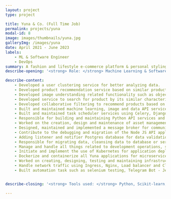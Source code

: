 ```yaml
---
layout: project
type: project

title: Yuna & Co. (Full Time Job)
permalink: projects/yuna
modal-id: 8
image: images/thumbnails/yuna.jpg
galleryImg: /images/yuna
date: April 2021 - June 2023
labels:
    - ML & Software Engineer
    - DevOps
summary: A fashion and lifestyle e-commerce platform & personal styling based on Artificial Intelligence.
describe-opening: '<strong> Role: </strong> Machine Learning & Software Engineer, DevOps'

describe-content:
    - Developed a user clustering service for better analyzing data.
    - Developed product recommendation service based on similar product and caching strategy for its output.
    - Developed image understanding related functionality such as object detection for duplicate image search, object detection for style card generator functionality (outfit reference image consists of products to be recommended), color picker based on similar RGB value etc.
    - Developed service to search for product by its similar characteristic based on image and/or tagging, used for other functionality such as user wardrobe (user's personal collection and recommended outfit), stylecard generator (admin tool for faster generation of stylecard) and product similar for main website shop page.
    - Developed collaborative filtering to recommend products based on user feedback and construct generic user profiles characteristic.
    - Built and maintained machine learning, image and data API services using Python Fast API.
    - Built and maintained task scheduler services using Celery, Django, Mongo db and Rabbit MQ
    - Responsible for building and maintaining Python API services and contributing to Node JS API maintenance.
    - Worked on the creation, design and maintenance of asset management services with image manipulation capabilities (padding, cropping, resizing, changing color) and caching it's derivative image for faster load.
    - Designed, maintained and implemented a message broker for communication between services using Rabbit MQ.
    - Contribute to the debugging and migration of the Node JS API application to the new framework.
    - Adding listener and notifier Postgres database for data validation.
    - Responsible for migrating data, cleansing data to database or serving as a data summary for further analysis.
    - Manage and handle all things related to development operations, such as deployment, server management, application containerization, automation, etc.
    - Initiate and implement the use of Kubernetes for application deployment along with CI/CD pipeline deployment using Jenkins, Ansible and other related frameworks.
    - Dockerize and containerize all Yuna applications for microservices application deployment into GCP and AWS.
    - Worked on creating, designing, testing and maintaining infrastructure for all services and microservices-based applications using Kubernetes.
    - Handle network traffic using Ingress, Nginx, Load balancer and Cloudflare.
    - Built automation task such as selenium testing, Telegram Bot - Jenkins integration (able to send Jenkins command via button Telegram chat group updating images product set on Google Vision, automatic bakcup database, WhatsApp server for sending message via UI automation (web based and windows apps based


describe-closing: '<strong> Tools used: </strong> Python, Scikit-learn, OpenCV, Numpy, Pandas, Flask, FastAPI, Django, Celery, Rabbit MQ, Postgres, Mongo DB, NodeJS, TypeORM, Typescript, Google Cloud Platform, Amazon Web Services, Google Vision, Kubernetes, Ansible, Terraform, Kubernetes Operations (KOps), Jenkins, Cloudflare, Telegram bot UI, Bitbucket webhook, Selenium, PyWinAuto, Bash Script.'

---
```

